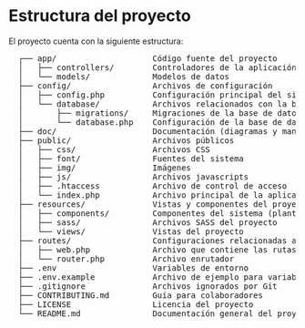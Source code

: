 # Estructura del proyecto

El proyecto cuenta con la siguiente estructura:

<pre>
  ┌── app/                    Código fuente del proyecto
  │   ├── controllers/        Controladores de la aplicación
  │   └── models/             Modelos de datos
  ├── config/                 Archivos de configuración
  │   ├── config.php          Configuración principal del sistema
  │   └── database/           Archivos relacionados con la base de datos
  │       ├── migrations/     Migraciones de la base de datos
  │       └── database.php    Configuración de la base de datos
  ├── doc/                    Documentación (diagramas y manuales)
  ├── public/                 Archivos públicos
  │   ├── css/                Archivos CSS
  │   ├── font/               Fuentes del sistema
  │   ├── img/                Imágenes
  │   ├── js/                 Archivos javascripts
  │   ├── .htaccess           Archivo de control de acceso
  │   └── index.php           Archivo principal de la aplicación
  ├── resources/              Vistas y componentes del proyecto
  │   ├── components/         Componentes del sistema (plantillas)
  │   ├── sass/               Archivos SASS del proyecto
  │   └── views/              Vistas del proyecto
  ├── routes/                 Configuraciones relacionadas a las rutas
  │   ├── web.php             Archivo que contiene las rutas web
  │   └── router.php          Archivo enrutador
  ├── .env                    Variables de entorno
  ├── .env.example            Archivo de ejemplo para variables de entorno
  ├── .gitignore              Archivos ignorados por Git
  ├── CONTRIBUTING.md         Guía para colaboradores
  ├── LICENSE                 Licencia del proyecto
  └── README.md               Documentación general del proyecto
</pre>